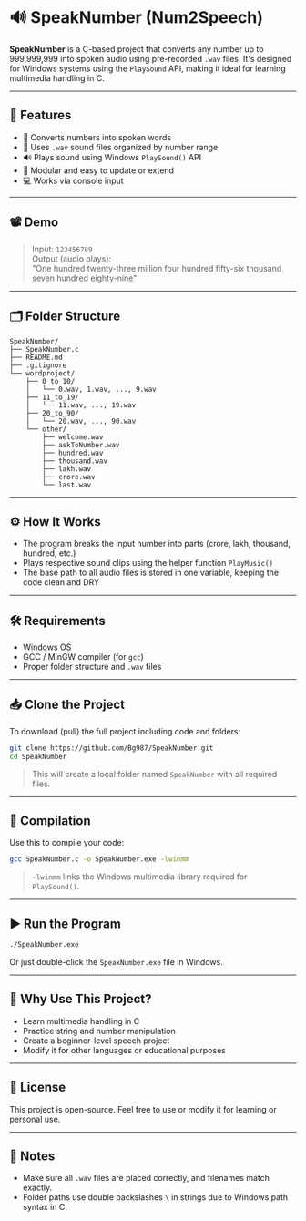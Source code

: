 # 🔊 SpeakNumber (Num2Speech)

**SpeakNumber** is a C-based project that converts any number up to 999,999,999 into spoken audio using pre-recorded `.wav` files. It's designed for Windows systems using the `PlaySound` API, making it ideal for learning multimedia handling in C.

---

## 🎯 Features

- 🔢 Converts numbers into spoken words  
- 📁 Uses `.wav` sound files organized by number range  
- 🔊 Plays sound using Windows `PlaySound()` API  
- 🧩 Modular and easy to update or extend  
- 💻 Works via console input  

---

## 📽️ Demo

> Input: `123456789`  
> Output (audio plays):  
> "One hundred twenty-three million four hundred fifty-six thousand seven hundred eighty-nine"

---

## 🗂️ Folder Structure

```
SpeakNumber/
├── SpeakNumber.c
├── README.md
├── .gitignore
└── wordproject/
    ├── 0_to_10/
    │   └── 0.wav, 1.wav, ..., 9.wav
    ├── 11_to_19/
    │   └── 11.wav, ..., 19.wav
    ├── 20_to_90/
    │   └── 20.wav, ..., 90.wav
    └── other/
        ├── welcome.wav
        ├── askToNumber.wav
        ├── hundred.wav
        ├── thousand.wav
        ├── lakh.wav
        ├── crore.wav
        └── last.wav
```

---

## ⚙️ How It Works

- The program breaks the input number into parts (crore, lakh, thousand, hundred, etc.)
- Plays respective sound clips using the helper function `PlayMusic()`
- The base path to all audio files is stored in one variable, keeping the code clean and DRY

---

## 🛠️ Requirements

- Windows OS  
- GCC / MinGW compiler (for `gcc`)  
- Proper folder structure and `.wav` files  

---

## 📥 Clone the Project

To download (pull) the full project including code and folders:

```bash
git clone https://github.com/Bg987/SpeakNumber.git
cd SpeakNumber
```

> This will create a local folder named `SpeakNumber` with all required files.

---

## 🧪 Compilation

Use this to compile your code:

```bash
gcc SpeakNumber.c -o SpeakNumber.exe -lwinmm
```

> `-lwinmm` links the Windows multimedia library required for `PlaySound()`.

---

## ▶️ Run the Program

```bash
./SpeakNumber.exe
```

Or just double-click the `SpeakNumber.exe` file in Windows.

---

## 🧠 Why Use This Project?

- Learn multimedia handling in C  
- Practice string and number manipulation  
- Create a beginner-level speech project  
- Modify it for other languages or educational purposes  

---

## 📝 License

This project is open-source. Feel free to use or modify it for learning or personal use.

---

## 📌 Notes

- Make sure all `.wav` files are placed correctly, and filenames match exactly.  
- Folder paths use double backslashes `\` in strings due to Windows path syntax in C.
